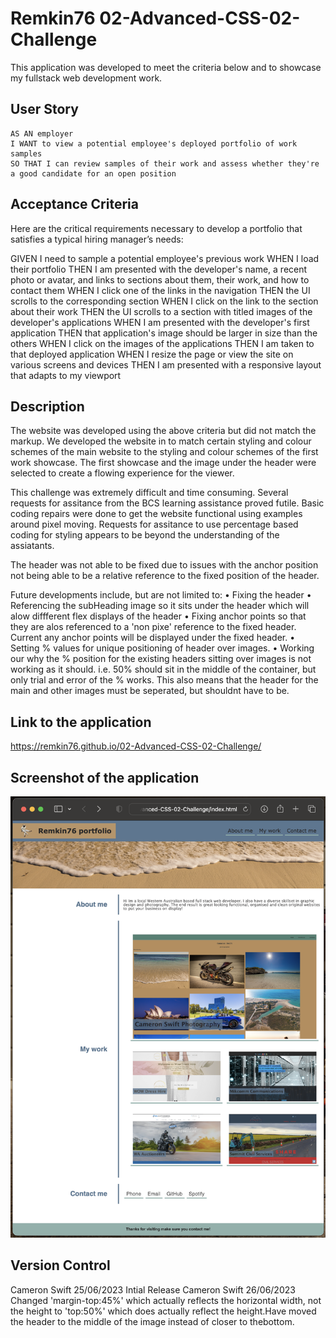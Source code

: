 # Remkin76 02-Advanced-CSS-02-Challenge
This application was developed to meet the criteria below and to showcase my fullstack web development work.

## User Story

```
AS AN employer
I WANT to view a potential employee's deployed portfolio of work samples
SO THAT I can review samples of their work and assess whether they're a good candidate for an open position
```


## Acceptance Criteria

Here are the critical requirements necessary to develop a portfolio that satisfies a typical hiring manager’s needs:

GIVEN I need to sample a potential employee's previous work
WHEN I load their portfolio
THEN I am presented with the developer's name, a recent photo or avatar, and links to sections about them, their work, and how to contact them
WHEN I click one of the links in the navigation
THEN the UI scrolls to the corresponding section
WHEN I click on the link to the section about their work
THEN the UI scrolls to a section with titled images of the developer's applications
WHEN I am presented with the developer's first application
THEN that application's image should be larger in size than the others
WHEN I click on the images of the applications
THEN I am taken to that deployed application
WHEN I resize the page or view the site on various screens and devices
THEN I am presented with a responsive layout that adapts to my viewport

## Description
The website was developed using the above criteria but did not match the markup. We developed the website in to match certain styling and colour schemes of the main website to the styling and colour schemes of the first work showcase. The first showcase and the image under the header were selected to create a flowing experience for the viewer.

This challenge was extremely difficult and time consuming. Several requests for assitance from the BCS learning assistance proved futile. Basic coding repairs were done to get the website functional using examples around pixel moving. Requests for assitance to use percentage based coding for styling appears to be beyond the understanding of the assiatants.

The header was not able to be fixed due to issues with the anchor position not being able to be a relative reference to the fixed position of the header.

Future developments include, but are not limited to:
    • Fixing the header
    • Referencing the subHeading image so it sits under the header which will alow diffferent flex displays of the header
    • Fixing anchor points so that they are alos referenced to a 'non pixe' reference to the fixed header. Current any anchor points will be displayed under the fixed header.
    • Setting % values for unique positioning of header over images.
    • Working our why the % position for the existing headers sitting over images is not working as it should. i.e. 50% should sit in the middle of the container, but only trial and error of the % works. This also means that the header for the main and other images must be seperated, but shouldnt have to be.

## Link to the application

https://remkin76.github.io/02-Advanced-CSS-02-Challenge/

## Screenshot of the application

![screenshot](./assets/images/Remkin76%20Portfolio%20Website%20Screenshot.png?raw=true "Screenshot")

## Version Control
Cameron Swift   25/06/2023 Intial Release
Cameron Swift   26/06/2023 Changed 'margin-top:45%' which actually reflects the horizontal width, not the height to 'top:50%' which does actually reflect the height.Have moved the header to the middle of the image instead of closer to thebottom.
